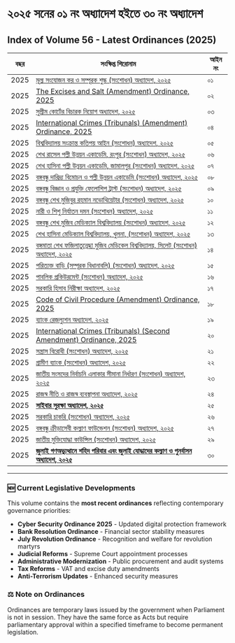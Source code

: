 # ২০২৫ সনের ০১ নং অধ্যাদেশ হইতে ৩০ নং অধ্যাদেশ
## Index of Volume 56 - **Latest Ordinances (2025)**

| বছর | সংক্ষিপ্ত শিরোনাম | আইন নং |
| --- | --- | --- |
| 2025 | [মূল্য সংযোজন কর ও সম্পূরক শুল্ক (সংশোধন) অধ্যাদেশ, ২০২৫](/laws/volume-56/ordinance-details-1/) | ০১ |
| 2025 | [The Excises and Salt (Amendment) Ordinance, 2025](/laws/volume-56/ordinance-details-2/) | ০২ |
| 2025 | [সুপ্রীম কোর্টের বিচারক নিয়োগ অধ্যাদেশ, ২০২৫](/laws/volume-56/ordinance-details-3/) | ০৩ |
| 2025 | [International Crimes (Tribunals) (Amendment) Ordinance, 2025](/laws/volume-56/ordinance-details-4/) | ০৪ |
| 2025 | [বিশ্ববিদ্যালয় সংক্রান্ত কতিপয় আইন (সংশোধন) অধ্যাদেশ, ২০২৫](/laws/volume-56/ordinance-details-5/) | ০৫ |
| 2025 | [শেখ রাসেল পল্লী উন্নয়ন একাডেমি, রংপুর (সংশোধন) অধ্যাদেশ, ২০২৫](/laws/volume-56/ordinance-details-6/) | ০৬ |
| 2025 | [শেখ হাসিনা পল্লী উন্নয়ন একাডেমি, জামালপুর (সংশোধন) অধ্যাদেশ, ২০২৫](/laws/volume-56/ordinance-details-7/) | ০৭ |
| 2025 | [বঙ্গবন্ধু দারিদ্র্য বিমোচন ও পল্লী উন্নয়ন একাডেমি (সংশোধন) অধ্যাদেশ, ২০২৫](/laws/volume-56/ordinance-details-8/) | ০৮ |
| 2025 | [বঙ্গবন্ধু বিজ্ঞান ও প্রযুক্তি ফেলোশিপ ট্রাস্ট (সংশোধন) অধ্যাদেশ, ২০২৫](/laws/volume-56/ordinance-details-9/) | ০৯ |
| 2025 | [বঙ্গবন্ধু শেখ মুজিবুর রহমান নভোথিয়েটার (সংশোধন) অধ্যাদেশ, ২০২৫](/laws/volume-56/ordinance-details-10/) | ১০ |
| 2025 | [নারী ও শিশু নির্যাতন দমন (সংশোধন) অধ্যাদেশ, ২০২৫](/laws/volume-56/ordinance-details-11/) | ১১ |
| 2025 | [বঙ্গবন্ধু শেখ মুজিব মেডিক্যাল বিশ্ববিদ্যালয় (সংশোধন) অধ্যাদেশ, ২০২৫](/laws/volume-56/ordinance-details-12/) | ১২ |
| 2025 | [শেখ হাসিনা মেডিক্যাল বিশ্ববিদ্যালয়, খুলনা, (সংশোধন) অধ্যাদেশ, ২০২৫](/laws/volume-56/ordinance-details-13/) | ১৩ |
| 2025 | [বঙ্গমাতা শেখ ফজিলাতুন্নেছা মুজিব মেডিকেল বিশ্ববিদ্যালয়, সিলেট (সংশোধন) অধ্যাদেশ, ২০২৫](/laws/volume-56/ordinance-details-14/) | ১৪ |
| 2025 | [পরিত্যক্ত বাড়ি (সম্পূরক বিধানাবলি) (সংশোধন) অধ্যাদেশ, ২০২৫](/laws/volume-56/ordinance-details-15/) | ১৫ |
| 2025 | [পাবলিক প্রকিউরমেন্ট (সংশোধন) অধ্যাদেশ, ২০২৫](/laws/volume-56/ordinance-details-16/) | ১৬ |
| 2025 | [সরকারি হিসাব নিরীক্ষা অধ্যাদেশ, ২০২৫](/laws/volume-56/ordinance-details-17/) | ১৭ |
| 2025 | [Code of Civil Procedure (Amendment) Ordinance, 2025](/laws/volume-56/ordinance-details-18/) | ১৮ |
| 2025 | [ব্যাংক রেজল্যুশন অধ্যাদেশ, ২০২৫](/laws/volume-56/ordinance-details-19/) | ১৯ |
| 2025 | [International Crimes (Tribunals) (Second Amendment) Ordinance, 2025](/laws/volume-56/ordinance-details-20/) | ২০ |
| 2025 | [সন্ত্রাস বিরোধী (সংশোধন) অধ্যাদেশ, ২০২৫](/laws/volume-56/ordinance-details-21/) | ২১ |
| 2025 | [গ্রামীণ ব্যাংক (সংশোধন) অধ্যাদেশ, ২০২৫](/laws/volume-56/ordinance-details-22/) | ২২ |
| 2025 | [জাতীয় সংসদের নির্বাচনি এলাকার সীমানা নির্ধারণ (সংশোধন) অধ্যাদেশ, ২০২৫](/laws/volume-56/ordinance-details-23/) | ২৩ |
| 2025 | [রাজস্ব নীতি ও রাজস্ব ব্যবস্থাপনা অধ্যাদেশ, ২০২৫](/laws/volume-56/ordinance-details-24/) | ২৪ |
| 2025 | [**সাইবার সুরক্ষা অধ্যাদেশ, ২০২৫**](/laws/volume-56/ordinance-details-25/) | ২৫ |
| 2025 | [সরকারি চাকরি (সংশোধন) অধ্যাদেশ, ২০২৫](/laws/volume-56/ordinance-details-26/) | ২৬ |
| 2025 | [বঙ্গবন্ধু ক্রীড়াসেবী কল্যাণ ফাউন্ডেশন (সংশোধন) অধ্যাদেশ, ২০২৫](/laws/volume-56/ordinance-details-27/) | ২৭ |
| 2025 | [জাতীয় মুক্তিযোদ্ধা কাউন্সিল (সংশোধন) অধ্যাদেশ, ২০২৫](/laws/volume-56/ordinance-details-29/) | ২৯ |
| 2025 | [**জুলাই গণঅভ্যুত্থানে শহিদ পরিবার এবং জুলাই যোদ্ধাদের কল্যাণ ও পুনর্বাসন অধ্যাদেশ, ২০২৫**](/laws/volume-56/ordinance-details-30/) | ৩০ |

---

### 🆕 Current Legislative Developments
This volume contains the **most recent ordinances** reflecting contemporary governance priorities:
- **Cyber Security Ordinance 2025** - Updated digital protection framework
- **Bank Resolution Ordinance** - Financial sector stability measures  
- **July Revolution Ordinance** - Recognition and welfare for revolution martyrs
- **Judicial Reforms** - Supreme Court appointment processes
- **Administrative Modernization** - Public procurement and audit systems
- **Tax Reforms** - VAT and excise duty amendments
- **Anti-Terrorism Updates** - Enhanced security measures

### ⚖️ Note on Ordinances
Ordinances are temporary laws issued by the government when Parliament is not in session. They have the same force as Acts but require parliamentary approval within a specified timeframe to become permanent legislation.
